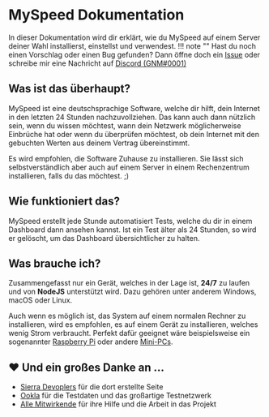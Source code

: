 # MySpeed Dokumentation
In dieser Dokumentation wird dir erklärt, wie du MySpeed auf einem Server deiner Wahl installierst, einstellst und verwendest.
!!! note "" 
    Hast du noch einen Vorschlag oder einen Bug gefunden? Dann öffne doch ein [Issue](https://github.com/gnmyt/myspeed/issues) oder schreibe mir eine Nachricht auf [Discord (GNM#0001)](https://discord.com/users/386242172632170496)

## Was ist das überhaupt?
MySpeed ist eine deutschsprachige Software, welche dir hilft, dein Internet in den letzten 24 Stunden nachzuvollziehen. Das kann auch dann nützlich sein, wenn du wissen möchtest, wann dein Netzwerk möglicherweise Einbrüche hat oder wenn du überprüfen möchtest, ob dein Internet mit den gebuchten Werten aus deinem Vertrag übereinstimmt.

Es wird empfohlen, die Software Zuhause zu installieren. Sie lässt sich selbstverständlich aber auch auf einem Server in einem Rechenzentrum installieren, falls du das möchtest. ;)

## Wie funktioniert das?
MySpeed erstellt jede Stunde automatisiert Tests, welche du dir in einem Dashboard dann ansehen kannst. Ist ein Test älter als 24 Stunden, so wird er gelöscht, um das Dashboard übersichtlicher zu halten.

## Was brauche ich?
Zusammengefasst nur ein Gerät, welches in der Lage ist, **24/7** zu laufen und von **NodeJS** unterstützt wird. Dazu gehören unter anderem Windows, macOS oder Linux.

Auch wenn es möglich ist, das System auf einem normalen Rechner zu installieren, wird es empfohlen, es auf einem Gerät zu installieren, welches wenig Strom verbraucht. Perfekt dafür geeignet wäre beispielsweise ein sogenannter [Raspberry Pi](https://www.raspberrypi.com/) oder andere [Mini-PCs](https://www.amazon.de/s?k=mini+pc).

## :heart: Und ein großes Danke an ...
- [Sierra Devoplers](https://sierra-dev.de/myspeed) für die dort erstellte Seite 
- [Ookla](https://www.ookla.com/) für die Testdaten und das großartige Testnetzwerk
- [Alle Mitwirkende](https://github.com/gnmyt/myspeed/graphs/contributors) für ihre Hilfe und die Arbeit in das Projekt
